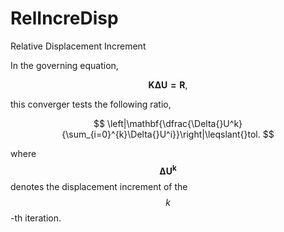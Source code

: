 # RelIncreDisp

Relative Displacement Increment

In the governing equation,

$$
\mathbf{K\Delta{}U=R},
$$

this converger tests the following ratio,

$$
\left|\mathbf{\dfrac{\Delta{}U^k}{\sum_{i=0}^{k}\Delta{}U^i}}\right|\leqslant{}tol.
$$

where $$\mathbf{\Delta{}U^k}$$ denotes the displacement increment of the $$k$$-th iteration.
